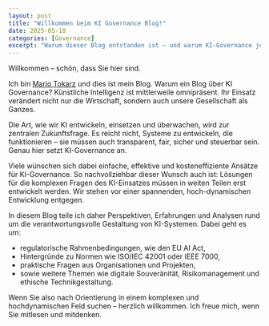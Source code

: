 ```yaml
---
layout: post
title: "Willkommen beim KI Governance Blog!"
date: 2025-05-18
categories: [Governance]
excerpt: "Warum dieser Blog entstanden ist – und warum KI-Governance jetzt wichtig ist."
---
```


Willkommen – schön, dass Sie hier sind.

Ich bin [Mario Tokarz](/ueber) und dies ist mein Blog. Warum ein Blog
über KI Governance? Künstliche Intelligenz ist mittlerweile
omnipräsent. Ihr Einsatz verändert nicht nur die Wirtschaft, sondern
auch unsere Gesellschaft als Ganzes.

Die Art, wie wir KI entwickeln, einsetzen und überwachen, wird zur
zentralen Zukunftsfrage. Es reicht nicht, Systeme zu entwickeln, die
funktionieren – sie müssen auch transparent, fair, sicher und
steuerbar sein. Genau hier setzt KI-Governance an.

Viele wünschen sich dabei einfache, effektive und kosteneffiziente
Ansätze für KI-Governance. So nachvollziehbar dieser Wunsch auch ist:
Lösungen für die komplexen Fragen des KI-Einsatzes müssen in weiten
Teilen erst entwickelt werden. Wir stehen vor einer spannenden,
hoch-dynamischen Entwicklung entgegen.

In diesem Blog teile ich daher Perspektiven, Erfahrungen und Analysen
rund um die verantwortungsvolle Gestaltung von KI-Systemen. Dabei geht
es um:
* regulatorische Rahmenbedingungen, wie den EU AI Act,
* Hintergründe zu Normen wie ISO/IEC 42001 oder IEEE 7000,
* praktische Fragen aus Organisationen und Projekten,
* sowie weitere Themen wie digitale Souveränität, Risikomanagement und
ethische Technikgestaltung.

Wenn Sie also nach Orientierung in einem komplexen und hochdynamischen
Feld suchen – herzlich willkommen.  Ich freue mich, wenn Sie mitlesen
und mitdenken.

